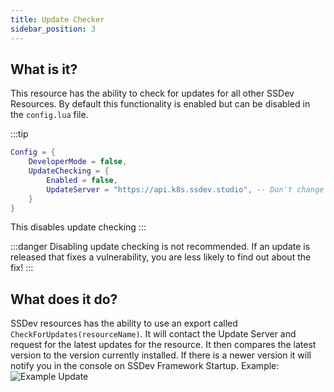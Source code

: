 ```yaml
---
title: Update Checker
sidebar_position: 3
---
```


## What is it?
This resource has the ability to check for updates for all other SSDev Resources.
By default this functionality is enabled but can be disabled in the `config.lua` file.

:::tip
```lua title=config.lua
Config = {
    DeveloperMode = false,
    UpdateChecking = {
        Enabled = false,
        UpdateServer = "https://api.k8s.ssdev.studio", -- Don't change this
    }
}
```
This disables update checking
:::

:::danger
Disabling update checking is not recommended. If an update is released that fixes a vulnerability, you are less likely to find out about the fix!
:::

## What does it do?
SSDev resources has the ability to use an export called `CheckForUpdates(resourceName)`. It will contact the Update Server and request for the latest updates for the resource.
It then compares the latest version to the version currently installed. If there is a newer version it will notify you in the console on SSDev Framework Startup.
Example: ![Example Update](https://cloud.k8s.alexr03.dev/giRa0/QIVequlE33.png/raw.png)